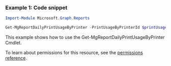 ### Example 1: Code snippet

```powershellImport-Module Microsoft.Graph.Reports

Get-MgReportDailyPrintUsageByPrinter -PrintUsageByPrinterId $printUsageByPrinterId
```
This example shows how to use the Get-MgReportDailyPrintUsageByPrinter Cmdlet.
To learn about permissions for this resource, see the [permissions reference](/graph/permissions-reference).


